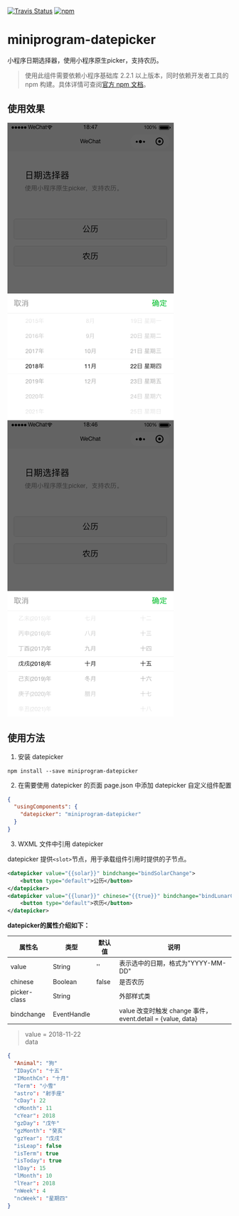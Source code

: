 <a href="https://travis-ci.org/pithyone/miniprogram-datepicker"><img alt="Travis Status" src="https://img.shields.io/travis/pithyone/miniprogram-datepicker/master.svg?style=flat-square"></a>
<a href="https://www.npmjs.com/package/miniprogram-datepicker"><img alt="npm" src="https://img.shields.io/npm/v/miniprogram-datepicker.svg?style=flat-square"></a>

# miniprogram-datepicker

小程序日期选择器，使用小程序原生picker，支持农历。

> 使用此组件需要依赖小程序基础库 2.2.1 以上版本，同时依赖开发者工具的 npm 构建。具体详情可查阅[官方 npm 文档](https://developers.weixin.qq.com/miniprogram/dev/devtools/npm.html)。

## 使用效果
![solar](./docs/solar.png)
![lunar](./docs/lunar.png)

## 使用方法

1. 安装 datepicker

```
npm install --save miniprogram-datepicker
```

2. 在需要使用 datepicker 的页面 page.json 中添加 datepicker 自定义组件配置

```json
{
  "usingComponents": {
    "datepicker": "miniprogram-datepicker"
  }
}
```

3. WXML 文件中引用 datepicker

datepicker 提供`<slot>`节点，用于承载组件引用时提供的子节点。

``` xml
<datepicker value="{{solar}}" bindchange="bindSolarChange">
    <button type="default">公历</button>
</datepicker>
<datepicker value="{{lunar}}" chinese="{{true}}" bindchange="bindLunarChange" picker-class="weui-btn">
    <button type="default">农历</button>
</datepicker>
```

**datepicker的属性介绍如下：**

| 属性名                   | 类型         | 默认值                 | 说明                                                       |
|-------------------------|--------------|-----------------------|-----------------------------------------------------------|
| value                   | String       | ''                    | 表示选中的日期，格式为"YYYY-MM-DD"                           |
| chinese                 | Boolean      | false                 | 是否农历                                                   |
| picker-class            | String       |                       | 外部样式类                                                 |
| bindchange              | EventHandle  |                       | value 改变时触发 change 事件，event.detail = {value, data} |


> value = 2018-11-22  
> data
``` json
{
  "Animal": "狗"
  "IDayCn": "十五"
  "IMonthCn": "十月"
  "Term": "小雪"
  "astro": "射手座"
  "cDay": 22
  "cMonth": 11
  "cYear": 2018
  "gzDay": "戊午"
  "gzMonth": "癸亥"
  "gzYear": "戊戌"
  "isLeap": false
  "isTerm": true
  "isToday": true
  "lDay": 15
  "lMonth": 10
  "lYear": 2018
  "nWeek": 4
  "ncWeek": "星期四"
}
```
